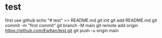 # test
first use github
echo "# test" >> README.md
git init
git add README.md
git commit -m "first commit"
git branch -M main
git remote add origin https://github.com/Ew6an/test.git
git push -u origin main
